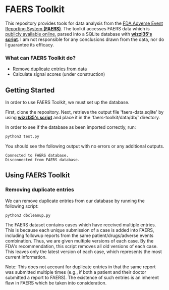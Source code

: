 FAERS Toolkit
=============
This repository provides tools for data analysis from the [FDA Adverse Event Reporting System **(FAERS)**](https://www.fda.gov/Drugs/GuidanceComplianceRegulatoryInformation/Surveillance/AdverseDrugEffects/). The toolkit accesses FAERS data which is [publicly available online](https://www.fda.gov/Drugs/GuidanceComplianceRegulatoryInformation/Surveillance/AdverseDrugEffects/ucm082193.htm), parsed into a SQLite database with **[wizzl35's script](https://github.com/wizzl35/faers-data)**. I am not responsible for any conclusions drawn from the data, nor do I guarantee its efficacy.

### What can FAERS Toolkit do?
* [Remove duplicate entries from data](#removing-duplicate-entries)
* Calculate signal scores (under construction)

## Getting Started

In order to use FAERS Toolkit, we must set up the database.

First, clone the repository. Next, retrieve the output file 'faers-data.sqlite' by using **[wizzl35's script](https://github.com/wizzl35/faers-data)** and place it in the 'faers-toolkit/data/db/' directory. 

In order to see if the database as been imported correctly, run:
```python
python3 test.py
```

You should see the following output with no errors or any additional outputs.
```
Connected to FAERS database.
Disconnected from FAERS database.
``` 

## Using FAERS Toolkit
### Removing duplicate entries

We can remove duplicate entries from our database by running the following script:

```python
python3 dbcleanup.py
```


The FAERS dataset contains cases which have received multiple entries. This is because each unique submission of a case is added into FAERS, including followup reports from the same patient/drugs/adverse events combination. Thus, we are given multiple versions of each case. By the FDA's recommendation, this script removes all old versions of each case. This leaves only the latest version of each case, which represents the most current information.

Note: This does not account for duplicate entries in that the same report was submitted multiple times (e.g., if both a patient and their doctor submitted a report to FAERS). The existence of such entries is an inherent flaw in FAERS which be taken into consideration.